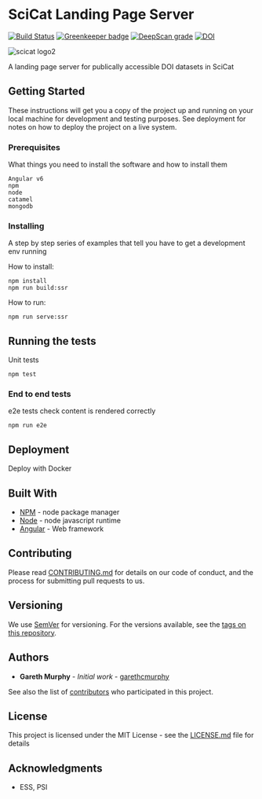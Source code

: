 # SciCat Landing Page Server


[![Build Status](https://travis-ci.org/SciCatProject/LandingPageServer.svg?branch=develop)](https://travis-ci.org/SciCatProject/LandingPageServer) [![Greenkeeper badge](https://badges.greenkeeper.io/SciCatProject/LandingPageServer.svg)](https://greenkeeper.io/)
[![DeepScan grade](https://deepscan.io/api/projects/3011/branches/23762/badge/grade.svg)](https://deepscan.io/dashboard#view=project&pid=3011&bid=23762)
[![DOI](https://zenodo.org/badge/141108894.svg)](https://zenodo.org/badge/latestdoi/141108894)

![scicat logo2](https://github.com/garethcmurphy/landing_page_server/blob/develop/src/assets/esslogo.png)


A landing page server for publically accessible DOI datasets in SciCat

## Getting Started

These instructions will get you a copy of the project up and running on your local machine for development and testing purposes. See deployment for notes on how to deploy the project on a live system.

### Prerequisites

What things you need to install the software and how to install them

```
Angular v6
npm
node
catamel
mongodb
```

### Installing

A step by step series of examples that tell you have to get a development env running

How to install:

```
npm install
npm run build:ssr
```

How to run:

```
npm run serve:ssr
```


## Running the tests

Unit tests 

```
npm test
```


### End to end tests

e2e tests check content is rendered correctly
```
npm run e2e
```



## Deployment

Deploy with Docker

## Built With

* [NPM](http://npmjs.com) - node package manager
* [Node](https://nodejs.org/) - node javascript runtime
* [Angular](https://angular.io) - Web framework

## Contributing

Please read [CONTRIBUTING.md](https://gist.github.com/PurpleBooth/b24679402957c63ec426) for details on our code of conduct, and the process for submitting pull requests to us.

## Versioning

We use [SemVer](http://semver.org/) for versioning. For the versions available, see the [tags on this repository](https://github.com/garethcmurphy/landing_page_server/tags). 

## Authors

* **Gareth Murphy** - *Initial work* - [garethcmurphy](https://github.com/garethcmurphy)

See also the list of [contributors](https://github.com/scicatproject/landingpageserver/contributors) who participated in this project.

## License

This project is licensed under the MIT License - see the [LICENSE.md](LICENSE.md) file for details

## Acknowledgments

* ESS, PSI

